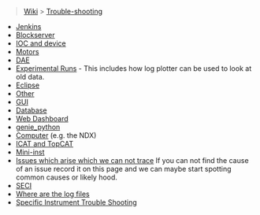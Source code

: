 > [Wiki](Home) > [Trouble-shooting](trouble-shooting-pages)

* [Jenkins](Jenkins-Trouble-Shooting)
* [Blockserver](Blockserver-Trouble-Shooting)
* [IOC and device](IOC-And-Device-Trouble-Shooting)
* [Motors](Motors-Trouble-Shooting)
* [DAE](DAE-Trouble-Shooting)
* [Experimental Runs](Experimental-Runs) - This includes how log plotter can be used to look at old data.
* [Eclipse](https://github.com/ISISComputingGroup/ibex_developers_manual/wiki/Common%20Eclipse%20Issues)
* [Other](Other-Troubleshooting)
* [GUI](GUI-Troubleshooting)
* [Database](Database-Troubleshooting)
* [Web Dashboard](Web-Dashboard#troubleshooting)
* [genie_python](genie_python-Troubleshooting)
* [Computer](Computer-Troubleshooting) (e.g. the NDX)
* [ICAT and TopCAT](ICAT-Troubleshooting)
* [Mini-inst](Mini-inst-Troubleshooting)
* [Issues which arise which we can not trace](Issues-which-arise-which-we-can-not-trace) If you can not find the cause of an issue record it on this page and we can maybe start spotting common causes or likely hood.
* [SECI](SECI-Troubleshooting)
* [Where are the log files](Log-file-location)
* [Specific Instrument Trouble Shooting](Specific-Instrument-Trouble-Shooting)
